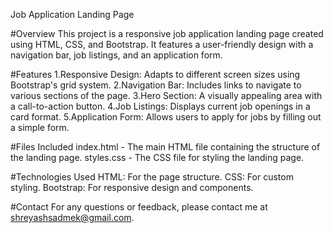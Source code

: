 Job Application Landing Page

#Overview
This project is a responsive job application landing page created using HTML, CSS, and Bootstrap. 
It features a user-friendly design with a navigation bar, job listings, and an application form.

#Features
1.Responsive Design: Adapts to different screen sizes using Bootstrap's grid system.
2.Navigation Bar: Includes links to navigate to various sections of the page.
3.Hero Section: A visually appealing area with a call-to-action button.
4.Job Listings: Displays current job openings in a card format.
5.Application Form: Allows users to apply for jobs by filling out a simple form.

#Files Included
index.html - The main HTML file containing the structure of the landing page.
styles.css - The CSS file for styling the landing page.

#Technologies Used
HTML: For the page structure.
CSS: For custom styling.
Bootstrap: For responsive design and components.

#Contact
For any questions or feedback, please contact me at shreyashsadmek@gmail.com.

